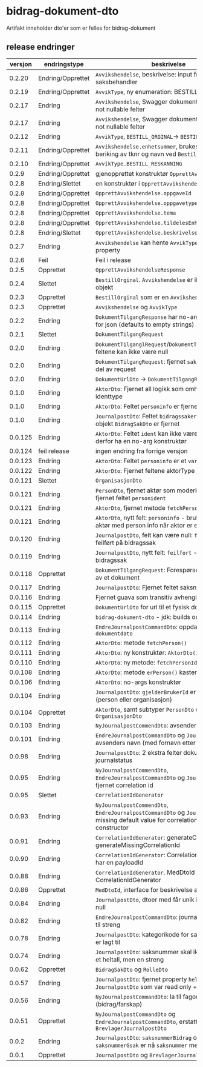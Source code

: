 # bidrag-dokument-dto

Artifakt inneholder dto'er som er felles for bidrag-dokument

## release endringer

versjon | endringstype      | beskrivelse
--------|-------------------|------------------------
 0.2.20 | Endring/Opprettet | `Avvikshendelse`, beskrivelse: input fra saksbehandler   
 0.2.19 | Endring/Opprettet | `AvvikType`, ny enumeration: BESTILL_SPLITTING 
 0.2.17 | Endring           | `Avvikshendelse`, Swagger dokumentasjon og ingen not nullable felter 
 0.2.17 | Endring           | `Avvikshendelse`, Swagger dokumentasjon og ingen not nullable felter 
 0.2.12 | Endring           | `AvvikType`, `BESTILL_ORGINAL`-> `BESTILL_ORIGINAL`
 0.2.11 | Endring/Opprettet | `Avvikshendelse.enhetsummer`, brukes foreløpig til beriking av tknr og navn ved `BestillOriginal`  
 0.2.10 | Endring/Opprettet | `AvvikType.BESTILL_RESKANNING`
  0.2.9 | Endring/Opprettet | gjenopprettet konstruktør `OpprettAvvikshendelse`
  0.2.8 | Endring/Slettet   | en konstruktør i `OpprettAvvikshendelse`
  0.2.8 | Endring/Opprettet | `OpprettAvvikshendelse.oppgaveId`
  0.2.8 | Endring/Opprettet | `OpprettAvvikshendelse.oppgavetype`
  0.2.8 | Endring/Opprettet | `OpprettAvvikshendelse.tema`
  0.2.8 | Endring/Opprettet | `OpprettAvvikshendelse.tildelesEnhetsnr`
  0.2.8 | Endring/Slettet   | `OpprettAvvikshendelse.beskrivelse`
  0.2.7 | Endring           | `Avvikshendelse` kan hente `AvvikType` fra streng property
  0.2.6 | Feil              | Feil i release
  0.2.5 | Opprettet         | `OpprettAvvikshendelseResponse`
  0.2.4 | Slettet           | `BestillOrginal`. `Avvikshendelse` er ikke et abstrakt objekt
  0.2.3 | Opprettet         | `BestillOrginal` som er en `Avvikshendelse`
  0.2.3 | Opprettet         | `Avvikshendelse` og `AvvikType`
  0.2.2 | Endring           | `DokumentTilgangResponse` har no-args constructor for json (defaults to empty strings)
  0.2.1 | Slettet           | `DokumentTilgangRequest`
  0.2.0 | Endring           | `DokumentTilganglRequest`/`DokumentTilgangResponse`:  feltene kan ikke være null
  0.2.0 | Endring           | `DokumentTilgangRequest`:  fjernet `saksbehandler` som del av request
  0.2.0 | Endring           | `DokumentUrlDto` -> `DokumentTilgangResponse`
  0.1.0 | Endring           | `AktorDto`: Fjernet all logikk som omhandler identtype
  0.1.0 | Endring           | `AktorDto`: Feltet `personinfo` er fjernet
  0.1.0 | Endring           | `JournalpostDto`: Feltet `bidragssaker` og tilhørende objekt `BidragSakDto` er fjernet
0.0.125 | Endring           | `AktorDto`: Feltet `ident` kan ikke være null og må derfor ha en no-arg konstruktør
0.0.124 | feil release      | ingen endring fra forrige versjon
0.0.123 | Endring           | `AktorDto`: Feltet `personinfo` er et `var`-felt
0.0.122 | Endring           | `AktorDto`: Fjernet feltene aktorType og identType
0.0.121 | Slettet           | `OrganisasjonDto`
0.0.121 | Endring           | `PersonDto`, fjernet aktør som moderklassse, samt fjernet feltet `personident`
0.0.121 | Endring           | `AktorDto`, fjernet metode `fetchPerson()`
0.0.121 | Endring           | `AktorDto`, nytt felt: `personinfo` - brukes til å berike aktør med person info når aktor er en person
0.0.120 | Endring           | `JournalpostDto`, felt kan være null: `feilfort` - feilført på bidragssak
0.0.119 | Endring           | `JournalpostDto`, nytt felt: `feilfort` - feilført på bidragssak
0.0.118 | Opprettet         | `DokumentTilgangRequest`: Forespørsel etter visning av et dokument
0.0.117 | Endring           | `JournalpostDto`: Fjernet feltet saksnummer
0.0.116 | Endring           | Fjernet guava som transitiv avhengighet
0.0.115 | Opprettet         | `DokumentUrlDto` for url til et fysisk dokument
0.0.114 | Endring           | `bidrag-dokument-dto` - jdk: builds on release 12
0.0.113 | Endring           | `EndreJournalpostCommandDto`: oppdatering av `dokumentdato`
0.0.112 | Endring           | `AktorDto`: metode `fetchPerson()`
0.0.111 | Endring           | `AktorDto`: ny konstruktør: `AktorDto(ident, type)`
0.0.110 | Endring           | `AktorDto`: ny metode: `fetchPersonIdentType()`
0.0.108 | Endring           | `AktorDto`: metode `erPerson()` kaster ikke exception
0.0.106 | Endring           | `AktorDto`: no-args konstruktør
0.0.104 | Endring           | `JournalpostDto`: `gjelderBrukerId` er nå `AktorDto` (person eller organisasjon)
0.0.104 | Opprettet         | `AktorDto`, samt subtyper `PersonDto` og `OrganisasjonDto` 
0.0.103 | Endring           | `NyJournalpostCommendDto`: avsenders navn
0.0.101 | Endring           | `EndreJournalpostCommandDto` og `JournalpostDto`: avsenders navn (med fornavn etter komma)
 0.0.98 | Endring           | `JournalpostDto`: 2 ekstra felter dokumentType OG journalstatus
 0.0.95 | Endring           | `NyJournalpostCommendDto`, `EndreJournalpostCommandDto` og `JournalpostDto`: fjernet correlation id
 0.0.95 | Slettet           | `CorrelationIdGenerator`
 0.0.93 | Endring           | `NyJournalpostCommendDto`, `EndreJournalpostCommandDto` og `JournalpostDto`:  missing default value for correlation id in constructor
 0.0.91 | Endring           | `CorrelationIdGenerator`: generateCorrelationId -> generateMissingCorrelationId
 0.0.90 | Endring           | `CorrelationIdGenerator`: CorrelationIdGenerator har en payloadId
 0.0.88 | Endring           | `CorrelationIdGenerator`. MedDtoId -> CorrelationIdGenerator
 0.0.86 | Opprettet         | `MedDtoId`, interface for beskrivelse av dto id
 0.0.84 | Endring           | `JournalpostDto`, dtoer med får unik id som ikke er null
 0.0.82 | Endring           | `EndreJournalpostCommandDto`: journalpost id fra int til streng
 0.0.78 | Endring           | `JournalpostDto`: kategorikode for saken (N eller U) er lagt til
 0.0.74 | Endring           | `JournalpostDto`: saksnummer skal ikke være være et heltall, men en streng
 0.0.62 | Opprettet         | `BidragSakDto` og `RolleDto`
 0.0.57 | Endring           | `JournalpostDto`: fjernet property `hello` på `JournalpostDto` som var read only + swagger dok
 0.0.56 | Endring           | `NyJournalpostCommandDto`: la til fagomrade (bidrag/farskap)
 0.0.51 | Opprettet         | `NyJournalpostCommandDto` og `EndreJournalpostCommandDto`, erstatter `BrevlagerJournalpostDto`
  0.0.2 | Endring           | `JournalpostDto`: `saksnummerBidrag` og `saksnummerGsak` er nå `saksnummer` med prefiks
  0.0.1 | Opprettet         | `JournalpostDto` og `BrevlagerJournalpostDto`
